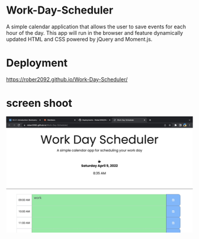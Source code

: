 # Work-Day-Scheduler
A simple calendar application that allows the user to save events for each hour of the day. This app will run in the browser and feature dynamically updated HTML and CSS powered by jQuery and Moment.js.

# Deployment
https://rober2092.github.io/Work-Day-Scheduler/

 # screen shoot
  <img src= "assets/images/C5506363-80BE-4C87-A70C-521BD08940C0.jpeg" />